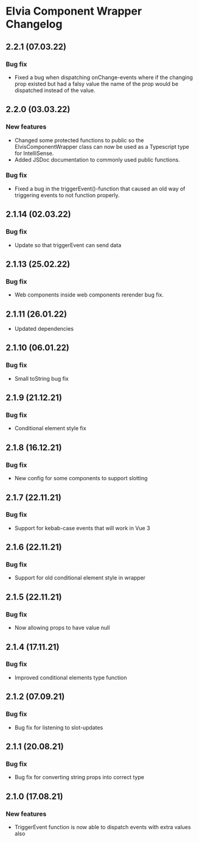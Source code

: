 # Elvia Component Wrapper Changelog

## 2.2.1 (07.03.22)

### Bug fix

- Fixed a bug when dispatching onChange-events where if the changing prop existed but had a falsy value the
  name of the prop would be dispatched instead of the value.

## 2.2.0 (03.03.22)

### New features

- Changed some protected functions to public so the ElvisComponentWrapper class can now be used as a
  Typescript type for IntelliSense.
- Added JSDoc documentation to commonly used public functions.

### Bug fix

- Fixed a bug in the triggerEvent()-function that caused an old way of triggering events to not function
  properly.

## 2.1.14 (02.03.22)

### Bug fix

- Update so that triggerEvent can send data

## 2.1.13 (25.02.22)

### Bug fix

- Web components inside web components rerender bug fix.

## 2.1.11 (26.01.22)

- Updated dependencies

## 2.1.10 (06.01.22)

### Bug fix

- Small toString bug fix

## 2.1.9 (21.12.21)

### Bug fix

- Conditional element style fix

## 2.1.8 (16.12.21)

### Bug fix

- New config for some components to support slotting

## 2.1.7 (22.11.21)

### Bug fix

- Support for kebab-case events that will work in Vue 3

## 2.1.6 (22.11.21)

### Bug fix

- Support for old conditional element style in wrapper

## 2.1.5 (22.11.21)

### Bug fix

- Now allowing props to have value null

## 2.1.4 (17.11.21)

### Bug fix

- Improved conditional elements type function

## 2.1.2 (07.09.21)

### Bug fix

- Bug fix for listening to slot-updates

## 2.1.1 (20.08.21)

### Bug fix

- Bug fix for converting string props into correct type

## 2.1.0 (17.08.21)

### New features

- TriggerEvent function is now able to dispatch events with extra values also
